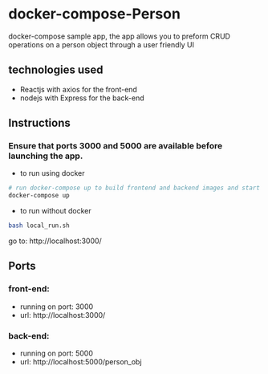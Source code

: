 # docker-compose-Person
docker-compose sample app, the app allows you to preform CRUD operations on a person object through a user friendly UI

## technologies used
- Reactjs with axios for the front-end
- nodejs with Express for the back-end


## Instructions

### Ensure that ports 3000 and 5000 are available before launching the app.
- to run using docker
```bash
# run docker-compose up to build frontend and backend images and start the app
docker-compose up

```

- to run without docker 
```bash
bash local_run.sh

```
go to: http://localhost:3000/

## Ports
### front-end:
- running on port: 3000
- url: http://localhost:3000/

### back-end:
- running on port: 5000
- url: http://localhost:5000/person_obj
